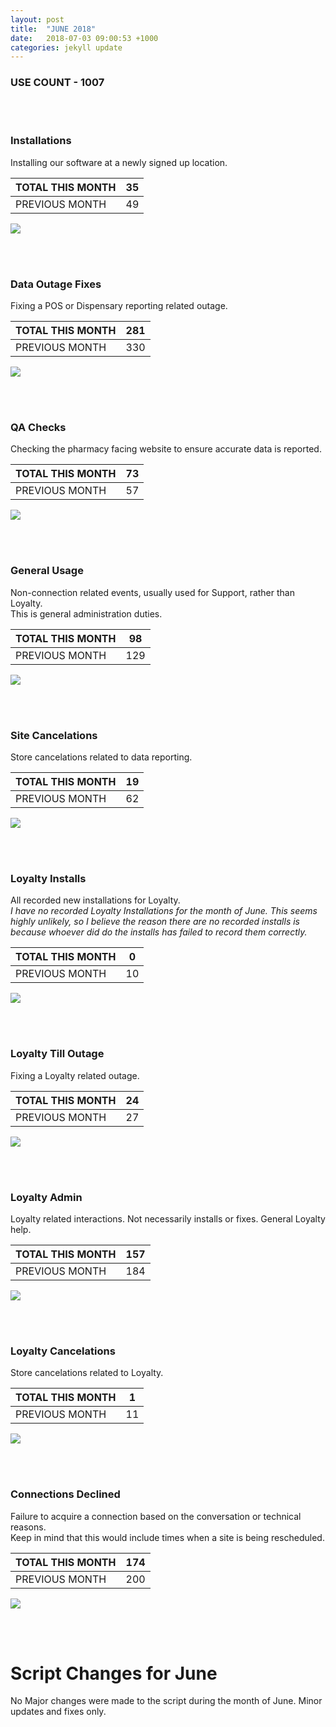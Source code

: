 ```yaml
---
layout: post
title:  "JUNE 2018"
date:   2018-07-03 09:00:53 +1000
categories: jekyll update
---
```


### USE COUNT - 1007

<br/>
<br/>

### Installations
Installing our software at a newly signed up location.

| TOTAL THIS MONTH  | 35 |
| --- | --- |
| PREVIOUS MONTH  | 49 |

![](/images/june2018/install.jpg)  

<br/>
<br/>

### Data Outage Fixes
Fixing a POS or Dispensary reporting related outage.

| TOTAL THIS MONTH  | 281 |
| --- | --- |
| PREVIOUS MONTH  | 330 |

![](/images/june2018/dataout.jpg)  

<br/>
<br/>

### QA Checks
Checking the pharmacy facing website to ensure accurate data is reported.

| TOTAL THIS MONTH  | 73 |
| --- | --- |
| PREVIOUS MONTH  | 57 |

![](/images/june2018/qa.jpg)  

<br/>
<br/>

### General Usage
Non-connection related events, usually used for Support, rather than Loyalty.<br>This is general administration duties.

| TOTAL THIS MONTH  | 98 |
| --- | --- |
| PREVIOUS MONTH  | 129 |

![](/images/june2018/general.jpg)  

<br/>
<br/>

### Site Cancelations
Store cancelations related to data reporting.

| TOTAL THIS MONTH  | 19 |
| --- | --- |
| PREVIOUS MONTH  | 62 |

![](/images/june2018/cancel.jpg)  

<br/>
<br/>

### Loyalty Installs 
All recorded new installations for Loyalty.<br/>
*I have no recorded Loyalty Installations for the month of June. This seems highly unlikely, so I believe the reason there are no recorded installs is because whoever did do the installs has failed to record them correctly.*

| TOTAL THIS MONTH  | 0 |
| --- | --- |
| PREVIOUS MONTH  | 10 |

![](/images/june2018/loy-in.jpg)

<br/>
<br/>

### Loyalty Till Outage
Fixing a Loyalty related outage.

| TOTAL THIS MONTH  | 24 |
| --- | --- |
| PREVIOUS MONTH  | 27 |

![](/images/june2018/loy-tillconfig.jpg) 

<br/>
<br/>

### Loyalty Admin
Loyalty related interactions. Not necessarily installs or fixes. General Loyalty help.

| TOTAL THIS MONTH  | 157 |
| --- | --- |
| PREVIOUS MONTH  | 184 |

![](/images/june2018/loy-admin.jpg)  

<br/>
<br/>

### Loyalty Cancelations
Store cancelations related to Loyalty.

| TOTAL THIS MONTH  | 1 |
| --- | --- |
| PREVIOUS MONTH  | 11 |

![](/images/june2018/loy-cancel.jpg)  

<br/>
<br/>

### Connections Declined
Failure to acquire a connection based on the conversation or technical reasons.<br>Keep in mind that this would include times when a site is being rescheduled.

| TOTAL THIS MONTH  | 174 |
| --- | --- |
| PREVIOUS MONTH  | 200 |

![](/images/june2018/knockback.jpg)  

<br/>
<br/>

# Script Changes for June

No Major changes were made to the script during the month of June. Minor updates and fixes only.